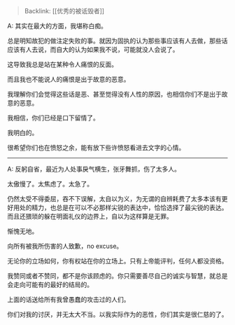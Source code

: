 > Backlink: [[优秀的被诋毁者]]

A: 其实在最大的方面，我堪称白痴。  
  
总是明知故犯的做注定失败的事。就因为固执的认为那些事应该有人去做，那些话应该有人去说，而自大的认为如果我不说，可能就没人会说了。  

这导致我总是站在某种令人痛恨的反面。  

而且我也不能说人的痛恨是出于故意的恶意。  

我理解你们会觉得这些话是恶、甚至觉得没有人性的原因，也相信你们不是出于故意的恶意。  

我相信，你们已经是口下留情了。  

我明白的。  

很希望你们也在愤怒之余，能有放下些许愤怒看进去文字的心情。

---

A: 反躬自省，最近为人处事戾气横生，张牙舞抓，伤了太多人。  

太傲慢了。太焦虑了。太急了。  

仍然太受不得委屈，吞不下误解，太自以为义，为无谓的自辨耗费了太多本该有更好用处的精力，也总是在可以不必那样尖锐的表达中，恰恰选择了最尖锐的表达。而且还猥琐的躲在明面礼仪的边界上，自以为这样算是无罪。  

惭愧无地。  

向所有被我所伤害的人致歉，no excuse。  

无论你的立场如何，你有权站在你的立场上。只有上帝能评判，任何人都没资格。  

我赞同或者不赞同，都不是你该顾虑的。你只需要善尽自己的诚实与智慧，就总是会走向可能有的最好的结局的。  

上面的话送给所有我曾愚蠢的攻击过的人们。  

你们对我的讨厌，并无太大不当。以我实际作为的恶性，你们其实是很仁慈的了。
